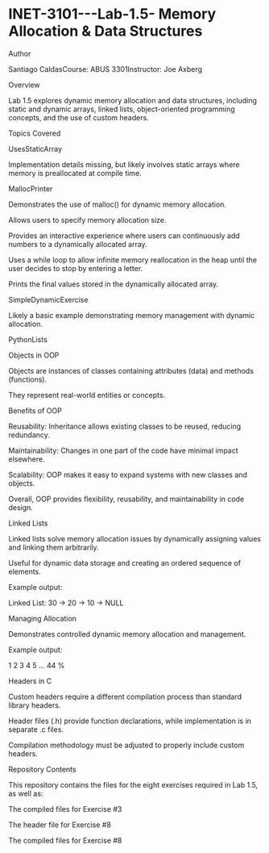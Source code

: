 # INET-3101---Lab-1.5- Memory Allocation & Data Structures

Author

Santiago CaldasCourse: ABUS 3301Instructor: Joe Axberg

Overview

Lab 1.5 explores dynamic memory allocation and data structures, including static and dynamic arrays, linked lists, object-oriented programming concepts, and the use of custom headers.

Topics Covered

UsesStaticArray

Implementation details missing, but likely involves static arrays where memory is preallocated at compile time.

MallocPrinter

Demonstrates the use of malloc() for dynamic memory allocation.

Allows users to specify memory allocation size.

Provides an interactive experience where users can continuously add numbers to a dynamically allocated array.

Uses a while loop to allow infinite memory reallocation in the heap until the user decides to stop by entering a letter.

Prints the final values stored in the dynamically allocated array.

SimpleDynamicExercise

Likely a basic example demonstrating memory management with dynamic allocation.

PythonLists

Objects in OOP

Objects are instances of classes containing attributes (data) and methods (functions).

They represent real-world entities or concepts.

Benefits of OOP

Reusability: Inheritance allows existing classes to be reused, reducing redundancy.

Maintainability: Changes in one part of the code have minimal impact elsewhere.

Scalability: OOP makes it easy to expand systems with new classes and objects.

Overall, OOP provides flexibility, reusability, and maintainability in code design.

Linked Lists

Linked lists solve memory allocation issues by dynamically assigning values and linking them arbitrarily.

Useful for dynamic data storage and creating an ordered sequence of elements.

Example output:

Linked List: 30 -> 20 -> 10 -> NULL

Managing Allocation

Demonstrates controlled dynamic memory allocation and management.

Example output:

1 2 3 4 5 ... 44 %

Headers in C

Custom headers require a different compilation process than standard library headers.

Header files (.h) provide function declarations, while implementation is in separate .c files.

Compilation methodology must be adjusted to properly include custom headers.

Repository Contents

This repository contains the files for the eight exercises required in Lab 1.5, as well as:

The compiled files for Exercise #3

The header file for Exercise #8

The compiled files for Exercise #8

